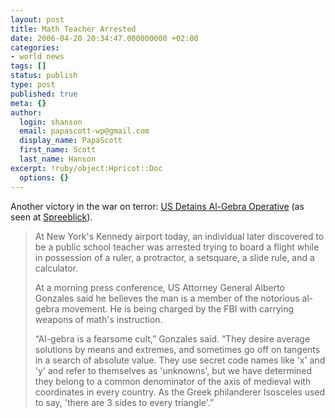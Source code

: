 ```yaml
---
layout: post
title: Math Teacher Arrested
date: 2006-04-20 20:34:47.000000000 +02:00
categories:
- world news
tags: []
status: publish
type: post
published: true
meta: {}
author:
  login: shanson
  email: papascott-wp@gmail.com
  display_name: PapaScott
  first_name: Scott
  last_name: Hanson
excerpt: !ruby/object:Hpricot::Doc
  options: {}
---
```

<p>Another victory in the war on terror: <a href="http://info.interactivist.net/article.pl?sid=06/04/18/1633231" title="Interactivist Info Exchange | US Detains Al-Gebra Operative">US Detains Al-Gebra Operative</a> (as seen at <a href="http://www.spreeblick.com/2006/04/20/mathe-lehrer-festgenommen/">Spreeblick</a>).</p>
<blockquote><p>At New York's Kennedy airport today, an individual later discovered to be a public school teacher was arrested trying to board a flight while in possession of a ruler, a protractor, a setsquare, a slide rule, and a calculator.</p>
<p>At a morning press conference, US Attorney General Alberto Gonzales said he believes the man is a member of the notorious al-gebra movement. He is being charged by the FBI with carrying weapons of math's instruction.</p>
<p>&ldquo;Al-gebra is a fearsome cult,&rdquo; Gonzales said. &ldquo;They desire average solutions by means and extremes, and sometimes go off on tangents in a search of absolute value. They use secret code names like 'x' and 'y' and refer to themselves as 'unknowns', but we have determined they belong to a common denominator of the axis of medieval with coordinates in every country. As the Greek philanderer Isosceles used to say, 'there are 3 sides to every triangle'.&rdquo;</p>
</blockquote>
